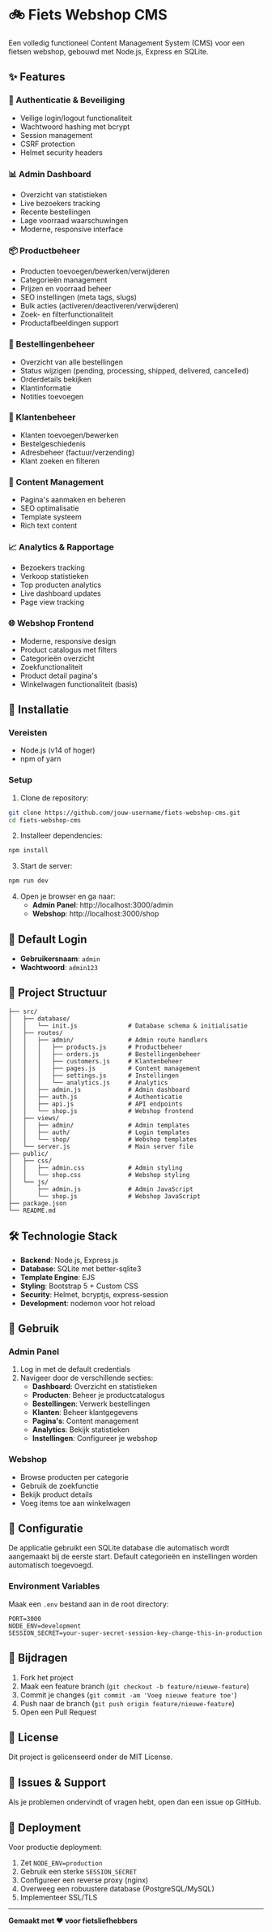 # 🚲 Fiets Webshop CMS

Een volledig functioneel Content Management System (CMS) voor een fietsen webshop, gebouwd met Node.js, Express en SQLite.

## ✨ Features

### 🔐 Authenticatie & Beveiliging
- Veilige login/logout functionaliteit
- Wachtwoord hashing met bcrypt
- Session management
- CSRF protection
- Helmet security headers

### 📊 Admin Dashboard
- Overzicht van statistieken
- Live bezoekers tracking
- Recente bestellingen
- Lage voorraad waarschuwingen
- Moderne, responsive interface

### 📦 Productbeheer
- Producten toevoegen/bewerken/verwijderen
- Categorieën management
- Prijzen en voorraad beheer
- SEO instellingen (meta tags, slugs)
- Bulk acties (activeren/deactiveren/verwijderen)
- Zoek- en filterfunctionaliteit
- Productafbeeldingen support

### 🛒 Bestellingenbeheer
- Overzicht van alle bestellingen
- Status wijzigen (pending, processing, shipped, delivered, cancelled)
- Orderdetails bekijken
- Klantinformatie
- Notities toevoegen

### 👥 Klantenbeheer
- Klanten toevoegen/bewerken
- Bestelgeschiedenis
- Adresbeheer (factuur/verzending)
- Klant zoeken en filteren

### 📄 Content Management
- Pagina's aanmaken en beheren
- SEO optimalisatie
- Template systeem
- Rich text content

### 📈 Analytics & Rapportage
- Bezoekers tracking
- Verkoop statistieken
- Top producten analytics
- Live dashboard updates
- Page view tracking

### 🌐 Webshop Frontend
- Moderne, responsive design
- Product catalogus met filters
- Categorieën overzicht
- Zoekfunctionaliteit
- Product detail pagina's
- Winkelwagen functionaliteit (basis)

## 🚀 Installatie

### Vereisten
- Node.js (v14 of hoger)
- npm of yarn

### Setup
1. Clone de repository:
```bash
git clone https://github.com/jouw-username/fiets-webshop-cms.git
cd fiets-webshop-cms
```

2. Installeer dependencies:
```bash
npm install
```

3. Start de server:
```bash
npm run dev
```

4. Open je browser en ga naar:
   - **Admin Panel**: http://localhost:3000/admin
   - **Webshop**: http://localhost:3000/shop

## 🔑 Default Login

- **Gebruikersnaam**: `admin`
- **Wachtwoord**: `admin123`

## 📁 Project Structuur

```
├── src/
│   ├── database/
│   │   └── init.js              # Database schema & initialisatie
│   ├── routes/
│   │   ├── admin/               # Admin route handlers
│   │   │   ├── products.js      # Productbeheer
│   │   │   ├── orders.js        # Bestellingenbeheer
│   │   │   ├── customers.js     # Klantenbeheer
│   │   │   ├── pages.js         # Content management
│   │   │   ├── settings.js      # Instellingen
│   │   │   └── analytics.js     # Analytics
│   │   ├── admin.js             # Admin dashboard
│   │   ├── auth.js              # Authenticatie
│   │   ├── api.js               # API endpoints
│   │   └── shop.js              # Webshop frontend
│   ├── views/
│   │   ├── admin/               # Admin templates
│   │   ├── auth/                # Login templates
│   │   └── shop/                # Webshop templates
│   └── server.js                # Main server file
├── public/
│   ├── css/
│   │   ├── admin.css            # Admin styling
│   │   └── shop.css             # Webshop styling
│   └── js/
│       ├── admin.js             # Admin JavaScript
│       └── shop.js              # Webshop JavaScript
├── package.json
└── README.md
```

## 🛠️ Technologie Stack

- **Backend**: Node.js, Express.js
- **Database**: SQLite met better-sqlite3
- **Template Engine**: EJS
- **Styling**: Bootstrap 5 + Custom CSS
- **Security**: Helmet, bcryptjs, express-session
- **Development**: nodemon voor hot reload

## 🎯 Gebruik

### Admin Panel
1. Log in met de default credentials
2. Navigeer door de verschillende secties:
   - **Dashboard**: Overzicht en statistieken
   - **Producten**: Beheer je productcatalogus
   - **Bestellingen**: Verwerk bestellingen
   - **Klanten**: Beheer klantgegevens
   - **Pagina's**: Content management
   - **Analytics**: Bekijk statistieken
   - **Instellingen**: Configureer je webshop

### Webshop
- Browse producten per categorie
- Gebruik de zoekfunctie
- Bekijk product details
- Voeg items toe aan winkelwagen

## 🔧 Configuratie

De applicatie gebruikt een SQLite database die automatisch wordt aangemaakt bij de eerste start. Default categorieën en instellingen worden automatisch toegevoegd.

### Environment Variables
Maak een `.env` bestand aan in de root directory:

```env
PORT=3000
NODE_ENV=development
SESSION_SECRET=your-super-secret-session-key-change-this-in-production
```

## 🤝 Bijdragen

1. Fork het project
2. Maak een feature branch (`git checkout -b feature/nieuwe-feature`)
3. Commit je changes (`git commit -am 'Voeg nieuwe feature toe'`)
4. Push naar de branch (`git push origin feature/nieuwe-feature`)
5. Open een Pull Request

## 📝 License

Dit project is gelicenseerd onder de MIT License.

## 🐛 Issues & Support

Als je problemen ondervindt of vragen hebt, open dan een issue op GitHub.

## 🚀 Deployment

Voor productie deployment:

1. Zet `NODE_ENV=production`
2. Gebruik een sterke `SESSION_SECRET`
3. Configureer een reverse proxy (nginx)
4. Overweeg een robuustere database (PostgreSQL/MySQL)
5. Implementeer SSL/TLS

---

**Gemaakt met ❤️ voor fietsliefhebbers**
